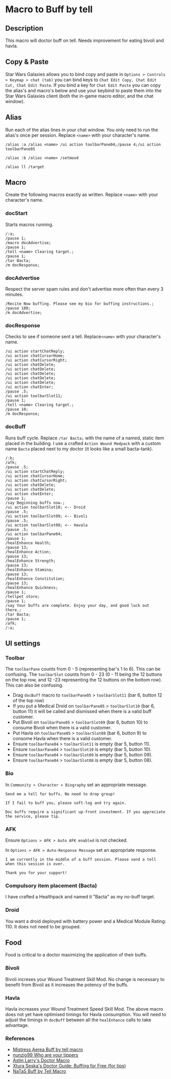 # Macro to Buff by tell

## Description
This macro will doctor buff on tell. Needs improvement for eating bivoli and havla. 

## Copy & Paste
Star Wars Galaxies allows you to bind copy and paste in `Options > Controls > Keymap > chat (tab)` you can bind keys to `Chat Edit Copy, Chat Edit Cut, Chat Edit Paste`. If you bind a key for `Chat Edit Paste` you can copy the alias's and macro's below and use your keybind to paste them into the Star Wars Galaxies client (both the in-game macro editor, and the chat window).

## Alias
Run each of the alias lines in your chat window. You only need to run the alias's once per session. Replace `<name>` with your character's name.

```
/alias :a /alias <name> /ui action toolbarPane04;/pause 4;/ui action toolbarPane05

/alias :b /alias <name> /setmood

/alias ll /target
```

## Macro
Create the following macros exactly as written. Replace `<name>` with your character's name.

### docStart
Starts macros running.
``` 
/:a;
/pause 1;
/macro docAdvertise;
/pause 1;
/tell <name> Clearing target.;
/pause 1;
/tar Bacta;
/m docResponse;
```

### docAdvertise
Respect the server spam rules and don't advertise more often than every 3 minutes. 

 ```
/Recite Now buffing. Please see my bio for buffing instructions.;
/pause 180;
/m docAdvertise;
```

### docResponse
Checks to see if someone sent a tell. Replace`<name>` with your character's name.

```
/ui action startChatReply;
/ui action chatCursorHome;
/ui action chatCursorRight;
/ui action chatDelete;
/ui action chatDelete;
/ui action chatDelete;
/ui action chatDelete;
/ui action chatDelete;
/ui action chatEnter;
/pause .5;
/ui action toolbarSlot11;
/pause 1;
/tell <name> Clearing target.;
/pause 10;
/m docResponse;
```

### docBuff
Runs buff cycle. Replace `/tar Bacta;` with the name of a named, static item placed in the building. I use a crafted `Action Wound Medpack` with a custom name `Bacta` placed next to my doctor (it looks like a small bacta-tank).

```
/:b;
/afk;
/pause .5;
/ui action startChatReply;
/ui action chatCursorHome;
/ui action chatCursorRight;
/ui action chatDelete;
/ui action chatDelete;
/ui action chatEnter;
/pause 1;
/say Beginning buffs now.;
/ui action toolbarSlot10; <-- Droid
/pause .5;
/ui action toolbarSlot09; <-- Bivoli
/pause .5;
/ui action toolbarSlot08; <-- Havala
/pause .5;
/ui action toolbarPane04;
/pause 1;
/healEnhance Health;
/pause 13;
/healEnhance Action;
/pause 13;
/healEnhance Strength;
/pause 13;
/healEnhance Stamina;
/pause 13;
/healEnhance Constitution;
/pause 13;
/healEnhance Quickness;
/pause 1;
/tellpet store;
/pause 1;
/say Your buffs are complete. Enjoy your day, and good luck out there.;  
/tar Bacta;  
/pause 1;  
/afk;  
/:a;
```

## UI settings

### Toolbar
The `toolbarPane` counts from 0 - 5 (representing bar's 1 to 6). This can be confusing. The `toolbarSlot` counts from 0 - 23 (0 - 11 being the 12 buttons on the top row, and 12 -23 representing the 12 buttons on the bottom row). This can also be confusing.

* Drag `docBuff` macro to `toolbarPane05` > `toolbarSlot11` (bar 6, button 12 of the top row)
* If you put a Medical Droid on `toolbarPane05` > `toolbarSlot10` (bar 6, button 11) it will be called and dismissed when there is a valid buff customer.
* Put Bivoli  on `toolbarPane05` > `toolbarSlot09` (bar 6, button 10) to consume Bivoli when there is a valid customer.
* Put Havla on `toolbarPane05` > `toolbarSlot08` (bar 6, button 9) to consome Havla when there is a valid customer.
* Ensure `toolbarPane04` > `toolbarSlot11` is empty (bar 5, button 11). 
* Ensure `toolbarPane04` > `toolbarSlot10` is empty (bar 5, button 10). 
* Ensure `toolbarPane04` > `toolbarSlot09` is empty (bar 5, button 09). 
* Ensure `toolbarPane04` > `toolbarSlot08` is empty (bar 5, button 08). 

### Bio
In `Community > Character > Biography` set an appropriate message.

```
Send me a tell for buffs. No need to drop group!

If I fail to buff you, please soft-log and try again.

Doc buffs require a significant up-front investment. If you appreciate the service, please tip.
```

### AFK
Ensure `Options > AFK > Auto AFK enabled` is not checked.

In `Options > AFK > Auto-Response Message` set an appropriate response.

```
I am currently in the middle of a buff session. Please send a tell when this session is over.  
  
Thank you for your support!
```

### Compulsory item placement (Bacta)
I have crafted a Healthpack and named it "Bacta" as my no-buff target. 

### Droid
You want a droid deployed with battery power and a Medical Module Rating: 110. It does not need to be grouped.

## Food
Food is critical to a doctor maximizing the application of their buffs. 

### Bivoli
Bivoli increses your Wound Treatment Skill Mod. No change is necessary to benefit from Bivoli as it increases the potency of the buffs.

### Havla
Havla increases your Wound Treatment Speed Skill Mod. The above macro does not yet have optimised timings for Havla consumption. You will need to adjust the timings in `docBuff` between all the `healEnhance` calls to take advantage. 

### References
- [Mistress Aerea Buff by tell macro](https://www.swgemu.com/forums/showthread.php?t=128123)
- [nunzio99 Who are your tippers](https://www.swgemu.com/forums/showthread.php?t=205263)
- [Astin Larry's Doctor Macro](https://www.swgemu.com/forums/showthread.php?t=214152)
- [Xtura Seska's Doctor Guide: Buffing for Free (for tips)](https://www.swgemu.com/forums/showthread.php?t=47785)
- [NaTaS Buff by Tell Macro](https://revelationonline.net/forums/viewtopic.php?t=126)
